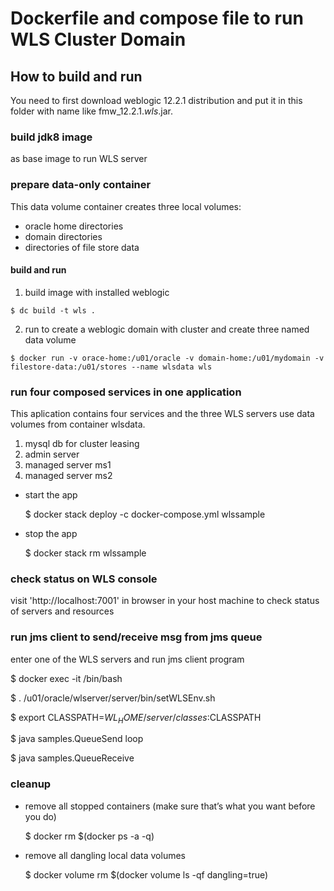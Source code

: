 
Dockerfile and compose file to run WLS Cluster Domain
================================

## How to build and run

You need to first download weblogic 12.2.1 distribution and put it in this folder with name like fmw_12.2.1.*wls*.jar.

### build jdk8 image 
as base image to run WLS server

### prepare data-only container 
This data volume container creates three local volumes: 
 * oracle home directories
 * domain directories
 * directories of file store data

#### build and run
  1. build image with installed weblogic
   
    $ dc build -t wls .
   
  2. run to create a weblogic domain with cluster and create three named data volume
    
    $ docker run -v orace-home:/u01/oracle -v domain-home:/u01/mydomain -v filestore-data:/u01/stores --name wlsdata wls

### run four composed services in one application
This aplication contains four services and the three WLS servers use data volumes from container wlsdata.
  1. mysql db for cluster leasing
  2. admin server
  3. managed server ms1
  4. managed server ms2

* start the app

    $ docker stack deploy -c docker-compose.yml wlssample

* stop the app

    $ docker stack rm wlssample

### check status on WLS console
visit 'http://localhost:7001' in browser in your host machine to check status of servers and resources

### run jms client to send/receive msg from jms queue
enter one of the WLS servers and run jms client program

  $ docker exec -it <containerId> /bin/bash

  $ . /u01/oracle/wlserver/server/bin/setWLSEnv.sh
  
  $ export CLASSPATH=$WL_HOME/server/classes:$CLASSPATH
  
  $ java samples.QueueSend loop
  
  $ java samples.QueueReceive

### cleanup
* remove all stopped containers (make sure that’s what you want before you do)

  $ docker rm $(docker ps -a -q)

* remove all dangling local data volumes
  
  $ docker volume rm $(docker volume ls -qf dangling=true)
